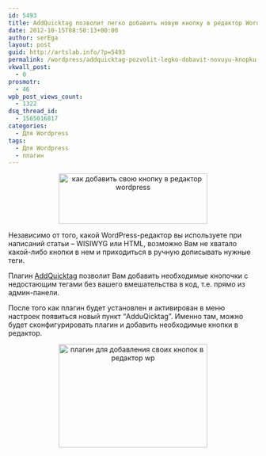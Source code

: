 ```yaml
---
id: 5493
title: AddQuicktag позволит легко добавить новую кнопку в редактор WordPress
date: 2012-10-15T08:50:13+00:00
author: serEga
layout: post
guid: http://artslab.info/?p=5493
permalink: /wordpress/addquicktag-pozvolit-legko-dobavit-novuyu-knopku-v-redaktor-wordpress/
vkwall_post:
  - 0
prosmotr:
  - 46
wpb_post_views_count:
  - 1322
dsq_thread_id:
  - 1565016817
categories:
  - Для Wordpress
tags:
  - Для Wordpress
  - плагин
---
```

<center>
  <a href="http://img.artslab.info/dobavit_knopku_v_wordpress_editor.png"><img src="http://img.artslab.info/dobavit_knopku_v_wordpress_editor-300x102.png" alt="как добавить свою кнопку в редактор wordpress" title="dobavit_knopku_v_wordpress_editor" width="300" height="102" class="aligncenter size-medium wp-image-5495" srcset="http://img.artslab.info/dobavit_knopku_v_wordpress_editor-300x102.png 300w, http://img.artslab.info/dobavit_knopku_v_wordpress_editor.png 743w" sizes="(max-width: 300px) 100vw, 300px" /></a>
</center>

Независимо от того, какой WordPress-редактор вы используете при написаний статьи &#8211; WISIWYG или HTML, возможно Вам не хватало какой-либо кнопки в нем и приходиться в ручную дописывать нужные теги.

Плагин [AddQuicktag](http://wordpress.org/extend/plugins/addquicktag/) позволит Вам добавить необходимые кнопочки с недостающим тегами без вашего вмешательства в код, т.е. прямо из админ-панели.

После того как плагин будет установлен и активирован в меню настроек появиться новый пункт &#8220;AdduQicktag&#8221;. Именно там, можно будет сконфигурировать плагин и добавить необходимые кнопки в редактор.

<center>
  <a href="http://img.artslab.info/add_button_to_wordpress_editor.png"><img src="http://img.artslab.info/add_button_to_wordpress_editor-300x209.png" alt="плагин для добавления своих кнопок в редактор wp" title="add_button_to_wordpress_editor" width="300" height="209" class="aligncenter size-medium wp-image-5494" srcset="http://img.artslab.info/add_button_to_wordpress_editor-300x209.png 300w, http://img.artslab.info/add_button_to_wordpress_editor-1024x715.png 1024w, http://img.artslab.info/add_button_to_wordpress_editor.png 1328w" sizes="(max-width: 300px) 100vw, 300px" /></a>
</center>
